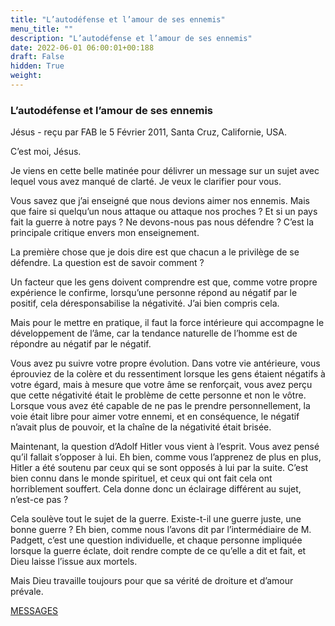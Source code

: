 ```yaml
---
title: "L’autodéfense et l’amour de ses ennemis"
menu_title: ""
description: "L’autodéfense et l’amour de ses ennemis"
date: 2022-06-01 06:00:01+00:188
draft: False
hidden: True
weight:
---
```

### L’autodéfense et l’amour de ses ennemis

Jésus - reçu par FAB le 5 Février 2011, Santa Cruz, Californie, USA.

C’est moi, Jésus.

Je viens en cette belle matinée pour délivrer un message sur un sujet avec lequel vous avez manqué de clarté. Je veux le clarifier pour vous.

Vous savez que j’ai enseigné que nous devions aimer nos ennemis. Mais que faire si quelqu’un nous attaque ou attaque nos proches ? Et si un pays fait la guerre à notre pays ? Ne devons-nous pas nous défendre ? C’est la principale critique envers mon enseignement.

La première chose que je dois dire est que chacun a le privilège de se défendre. La question est de savoir comment ?

Un facteur que les gens doivent comprendre est que, comme votre propre expérience le confirme, lorsqu’une personne répond au négatif par le positif, cela déresponsabilise la négativité. J’ai bien compris cela.

Mais pour le mettre en pratique, il faut la force intérieure qui accompagne le développement de l’âme, car la tendance naturelle de l’homme est de répondre au négatif par le négatif.

Vous avez pu suivre votre propre évolution. Dans votre vie antérieure, vous éprouviez de la colère et du ressentiment lorsque les gens étaient négatifs à votre égard, mais à mesure que votre âme se renforçait, vous avez perçu que cette négativité était le problème de cette personne et non le vôtre. Lorsque vous avez été capable de ne pas le prendre personnellement, la voie était libre pour aimer votre ennemi, et en conséquence, le négatif n’avait plus de pouvoir, et la chaîne de la négativité était brisée.

Maintenant, la question d’Adolf Hitler vous vient à l’esprit. Vous avez pensé qu’il fallait s’opposer à lui. Eh bien, comme vous l’apprenez de plus en plus, Hitler a été soutenu par ceux qui se sont opposés à lui par la suite. C’est bien connu dans le monde spirituel, et ceux qui ont fait cela ont horriblement souffert. Cela donne donc un éclairage différent au sujet, n’est-ce pas ?

Cela soulève tout le sujet de la guerre. Existe-t-il une guerre juste, une bonne guerre ? Eh bien, comme nous l’avons dit par l’intermédiaire de M. Padgett, c’est une question individuelle, et chaque personne impliquée lorsque la guerre éclate, doit rendre compte de ce qu’elle a dit et fait, et Dieu laisse l’issue aux mortels.

Mais Dieu travaille toujours pour que sa vérité de droiture et d’amour prévale.

[MESSAGES](fr-contemporary-messages/fr-contemporary-messages-by-date-order/fr-contemporary-messages-2011/)
